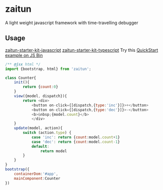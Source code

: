 zaitun
=========

A light weight javascript framework with time-travelling debugger

## Usage

[zaitun-starter-kit-javascript](https://github.com/JUkhan/zaitun-starter-kit)  [zaitun-starter-kit-typescript](https://github.com/JUkhan/zaitun-starter-kit-typescript)  Try this [QuickStart example on JS Bin](http://jsbin.com/manurun/8/edit?html,js,output)

```javascript
/** @jsx html */
import {bootstrap, html} from 'zaitun';

class Counter{ 
    init(){
        return {count:0}
    }   
    view({model, dispatch}){
        return <div>
            <button on-click={[dispatch,{type:'inc'}]}>+</button>
            <button on-click={[dispatch,{type:'dec'}]}>-</button>
            <b>&nbsp;{model.count}</b>
            </div>
    }
    update(model, action){
        switch (action.type) {
            case 'inc': return {count:model.count+1}
            case 'dec': return {count:model.count-1}          
            default:
                return model
        }
    }
}
bootstrap({
    containerDom:'#app',
    mainComponent:Counter
})
```
 


